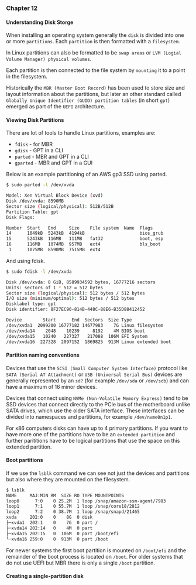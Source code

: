 ### Chapter 12

#### Understanding Disk Storge

When installing an operating system generally the `disk` is divided into one or more `partitions`. Each `partition` is then formatted with a `filesystem`.

In Linux partitions can also be formatted to be `swap areas` or `LVM (Logial Volume Manager) physical volumes`.

Each partition is then connected to the file system by `mounting` it to a point in the filesystem.

Historically the `MBR (Master Boot Record)` has been used to store size and layout information about the partitions, but later an other standard called `Globally Unique Identifier (GUID) partition tables` (in short `gpt`) emerged as part of the `UEFI` architecture.

#### Viewing Disk Partitions

There are lot of tools to handle Linux partitions, examples are:

- `fdisk` - for MBR
- `gdisk` - GPT in a CLI
- `parted` - MBR and GPT in a CLI
- `gparted` - MBR and GPT in a GUI

Below is an example partitioning of an AWS gp3 SSD using parted.

```sh
$ sudo parted -l /dev/xvda

Model: Xen Virtual Block Device (xvd)
Disk /dev/xvda: 8590MB
Sector size (logical/physical): 512B/512B
Partition Table: gpt
Disk Flags:

Number  Start   End     Size    File system  Name  Flags
14      1049kB  5243kB  4194kB                     bios_grub
15      5243kB  116MB   111MB   fat32              boot, esp
16      116MB   1074MB  957MB   ext4               bls_boot
 1      1075MB  8590MB  7515MB  ext4
```

And using fdisk.

```sh
$ sudo fdisk -l /dev/xvda

Disk /dev/xvda: 8 GiB, 8589934592 bytes, 16777216 sectors
Units: sectors of 1 * 512 = 512 bytes
Sector size (logical/physical): 512 bytes / 512 bytes
I/O size (minimum/optimal): 512 bytes / 512 bytes
Disklabel type: gpt
Disk identifier: 8F27EC90-814B-448C-88E6-B35D88412452

Device        Start      End  Sectors  Size Type
/dev/xvda1  2099200 16777182 14677983    7G Linux filesystem
/dev/xvda14    2048    10239     8192    4M BIOS boot
/dev/xvda15   10240   227327   217088  106M EFI System
/dev/xvda16  227328  2097152  1869825  913M Linux extended boot
```

#### Partition naming conventions

Devices that use the `SCSI (Small Computer System Interface)` protocol like `SATA (Serial AT Attachment)` or `USB (Universal Serial Bus)` devices are generally represented by an `sd?` (for example `/dev/sda` or `/dev/sdb`) and can have a maximum of 16 minor devices.

Devices that connect using `NVMe (Non-Volatile Memory Express)` tend to be SSD devices that connect directly to the PCIe bus of the motherboard unlike SATA drives, which use the older SATA interface. These interfaces can be divided into namespaces and partitions, for example `/dev/nvme0n1p1`.

For x86 computers disks can have up to 4 primary partitions. If you want to have more one of the partitions have to be an `extended partition` and further parititions have to be logical partitions that use the space on this extended partition.

#### Boot partitions

If we use the `lsblk` command we can see not just the devices and partitions but also where they are mounted on the filesystem.

```sh
$ lsblk
NAME     MAJ:MIN RM  SIZE RO TYPE MOUNTPOINTS
loop0      7:0    0 25.2M  1 loop /snap/amazon-ssm-agent/7983
loop1      7:1    0 55.7M  1 loop /snap/core18/2812
loop2      7:2    0 38.7M  1 loop /snap/snapd/21465
xvda     202:0    0    8G  0 disk
├─xvda1  202:1    0    7G  0 part /
├─xvda14 202:14   0    4M  0 part
├─xvda15 202:15   0  106M  0 part /boot/efi
└─xvda16 259:0    0  913M  0 part /boot
```

For newer systems the first boot partition is mounted on `/boot/efi` and the remainder of the boot process is located on `/boot`. For older systems that do not use UEFI but MBR there is only a single `/boot` partition.

#### Creating a single-partition disk
